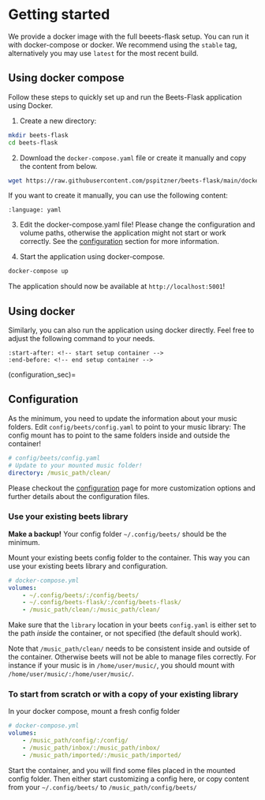 # Getting started

We provide a docker image with the full beeets-flask setup. You can run it with docker-compose or docker. We recommend using the `stable` tag, alternatively you may use `latest` for the most recent build.

## Using docker compose

Follow these steps to quickly set up and run the Beets-Flask application using Docker.

1. Create a new directory:

```bash
mkdir beets-flask
cd beets-flask
```

2. Download the `docker-compose.yaml` file or create it manually and copy the content from below.

```bash
wget https://raw.githubusercontent.com/pspitzner/beets-flask/main/docker/docker-compose.yaml
```

If you want to create it manually, you can use the following content:

```{literalinclude} ../docker/docker-compose.yaml
:language: yaml
```

3. Edit the docker-compose.yaml file! Please change the configuration and volume paths, otherwise the application might not start or work correctly. See the [configuration](configuration_sec) section for more information.

4. Start the application using docker-compose.

```bash
docker-compose up
```

The application should now be available at `http://localhost:5001`!

## Using docker

Similarly, you can also run the application using docker directly. Feel free to adjust the following command to your needs.

```{include} ../README.md
:start-after: <!-- start setup container -->
:end-before: <!-- end setup container -->
```

(configuration_sec)=

## Configuration

As the minimum, you need to update the information about your music folders. Edit `config/beets/config.yaml` to point to your music library: The config mount has to point to the same folders inside and outside the container!

```yaml
# config/beets/config.yaml
# Update to your mounted music folder!
directory: /music_path/clean/
```

Please checkout the [configuration](configuration.md) page for more customization options and further 
details about the configuration files.

### Use your existing beets library

**Make a backup!** Your config folder `~/.config/beets/` should be the minimum.

Mount your existing beets config folder to the container. This way you can use your existing beets library and configuration.

```yaml
# docker-compose.yml
volumes:
    - ~/.config/beets/:/config/beets/
    - ~/.config/beets-flask/:/config/beets-flask/
    - /music_path/clean/:/music_path/clean/
```

Make sure that the `library` location in your beets `config.yaml` is either set to the path _inside_ the container, or not specified (the default should work).

Note that `/music_path/clean/` needs to be consistent inside and outside of the container. Otherwise beets will not be able to manage files correctly. For instance if your music is in `/home/user/music/`, you should mount with `/home/user/music/:/home/user/music/`.

### To start from scratch or with a copy of your existing library

In your docker compose, mount a fresh config folder

```yaml
# docker-compose.yml
volumes:
    - /music_path/config/:/config/
    - /music_path/inbox/:/music_path/inbox/
    - /music_path/imported/:/music_path/imported/
```

Start the container, and you will find some files placed in the mounted config folder. Then either start customizing a config here, or copy content from your `~/.config/beets/` to `/music_path/config/beets/`
